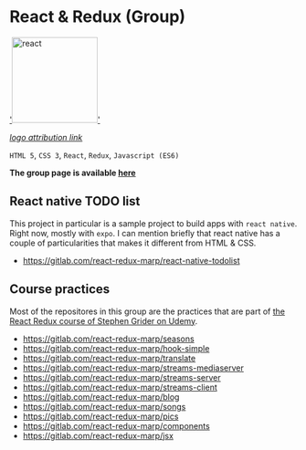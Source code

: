 # React & Redux (Group)

[attribution_link2]: https://commons.wikimedia.org/wiki/File:React-icon.svg
[details_page2]: https://gitlab.com/react-redux-marp
[repo_link2]: #
[product_link2]: #

['<img src="https://upload.wikimedia.org/wikipedia/commons/a/a7/React-icon.svg" alt="react" height="150"/>'][details_page2]

_[logo attribution link][attribution_link2]_

`HTML 5`, `CSS 3`, `React`, `Redux`, `Javascript (ES6)`

**The group page is available [here][details_page2]**



## React native TODO list

This project in particular is a sample project to build apps with `react native`. Right now, mostly with `expo`. I can mention briefly that react native has a couple of particularities that makes it different from HTML & CSS.

- https://gitlab.com/react-redux-marp/react-native-todolist



## Course practices

Most of the repositores in this group are the practices that are part of [the React Redux course of Stephen Grider on Udemy](https://www.udemy.com/course/react-redux/).

- https://gitlab.com/react-redux-marp/seasons
- https://gitlab.com/react-redux-marp/hook-simple
- https://gitlab.com/react-redux-marp/translate
- https://gitlab.com/react-redux-marp/streams-mediaserver
- https://gitlab.com/react-redux-marp/streams-server
- https://gitlab.com/react-redux-marp/streams-client
- https://gitlab.com/react-redux-marp/blog
- https://gitlab.com/react-redux-marp/songs
- https://gitlab.com/react-redux-marp/pics
- https://gitlab.com/react-redux-marp/components
- https://gitlab.com/react-redux-marp/jsx